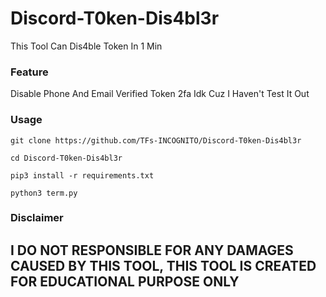 # Discord-T0ken-Dis4bl3r
This Tool Can Dis4ble Token In 1 Min 

### Feature
Disable Phone And Email Verified Token
2fa Idk Cuz I Haven't Test It Out

### Usage
```git clone https://github.com/TFs-INCOGNITO/Discord-T0ken-Dis4bl3r```

```cd Discord-T0ken-Dis4bl3r```

```pip3 install -r requirements.txt```

```python3 term.py```

### Disclaimer
## I DO NOT RESPONSIBLE FOR ANY DAMAGES CAUSED BY THIS TOOL, THIS TOOL IS CREATED FOR EDUCATIONAL PURPOSE ONLY
